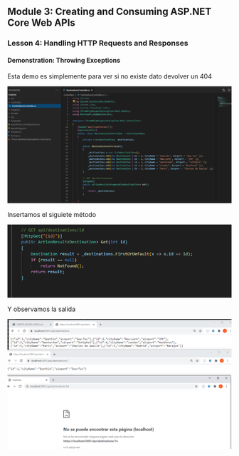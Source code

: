 ## Module 3: Creating and Consuming ASP.NET Core Web APIs

### Lesson 4: Handling HTTP Requests and Responses

#### Demonstration: Throwing Exceptions



Esta demo es simplemente para ver si no existe dato devolver un 404


![c1](imagenes/c1.PNG)

Insertamos el siguiete método

![c1](imagenes/c2.PNG)

Y observamos la salida

![c1](imagenes/c3.PNG)

